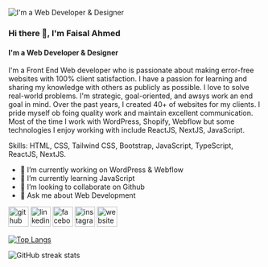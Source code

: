 ![I'm a Web Developer & Designer](https://scontent.fjsr11-1.fna.fbcdn.net/v/t39.30808-6/455212097_3836869699965128_5301874134325664412_n.png?_nc_cat=108&ccb=1-7&_nc_sid=cc71e4&_nc_eui2=AeEyhxcdIabLdgKkSJDXRCv1M_Lt8PNk9Cwz8u3w82T0LH_F8Ljf_RTIa33MuUvT3vBANAuRNC_MSt60cbqkCtDl&_nc_ohc=TjaWEc3nLDEQ7kNvgFS7-ln&_nc_ht=scontent.fjsr11-1.fna&_nc_gid=Agc5YSA5heeHZn5ggZtv5yD&oh=00_AYB3JTmsd_CoEsQAOGHDEeoRnGoqgg93jJQ8qdm3yM_NUg&oe=66F4027C)

### Hi there 👋, I'm Faisal Ahmed
#### I'm a Web Developer & Designer

I'm a Front End Web developer who is passionate about making error-free websites with 100% client satisfaction. I have a passion for learning and sharing my knowledge with others as publicly as possible. I love to solve real-world problems. I'm strategic, goal-oriented, and awsys work an end goal in mind. Over the past years, I created 40+ of websites for my clients. I pride myself ob foing quality work and maintain excellent communication. Most of the time I work with WordPress, Shopify, Webflow but some technologies I enjoy working with include ReactJS, NextJS, JavaScript.

Skills: HTML, CSS, Tailwind CSS, Bootstrap, JavaScript, TypeScript, ReactJS, NextJS.

- 🔭 I’m currently working on WordPress & Webflow 
- 🌱 I’m currently learning JavaScript 
- 👯 I’m looking to collaborate on Github 
- 💬 Ask me about Web Development 


[<img src='https://cdn.jsdelivr.net/npm/simple-icons@3.0.1/icons/github.svg' alt='github' height='40'>](https://github.com/Faisal-Ahmed100)  [<img src='https://cdn.jsdelivr.net/npm/simple-icons@3.0.1/icons/linkedin.svg' alt='linkedin' height='40'>](https://www.linkedin.com/in/https://www.linkedin.com/in/faisal-ahmad-24378a257//)  [<img src='https://cdn.jsdelivr.net/npm/simple-icons@3.0.1/icons/facebook.svg' alt='facebook' height='40'>](https://www.facebook.com/https://www.facebook.com/profile.php?id=100009264083773)  [<img src='https://cdn.jsdelivr.net/npm/simple-icons@3.0.1/icons/instagram.svg' alt='instagram' height='40'>](https://www.instagram.com/https://www.instagram.com/coderfaisal/?hl=en/)  [<img src='https://cdn.jsdelivr.net/npm/simple-icons@3.0.1/icons/icloud.svg' alt='website' height='40'>](https://faisalahmad.vercel.app/)  

[![Top Langs](https://github-readme-stats.vercel.app/api/top-langs/?username=Faisal-Ahmed100)](https://github.com/anuraghazra/github-readme-stats)

![GitHub streak stats](https://streak-stats.demolab.com/?user=Faisal-Ahmed100)  

